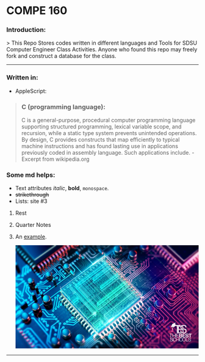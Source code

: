 # **COMPE 160**

### Introduction:

\> This Repo Stores codes written in different languages and Tools for SDSU Computer Engineer Class Activities. Anyone who found this repo may freely fork and construct a database for the class.

-------

### Written in:

- AppleScript:

> ### **C (programming language):**
> C is a general-purpose, procedural computer programming language supporting structured programming, lexical variable scope, and recursion, while a static type system prevents unintended operations. By design, C provides constructs that map efficiently to typical machine instructions and has found lasting use in applications previously coded in assembly language. Such applications include. - Excerpt from wikipedia.org



### Some md helps:

* Text attributes _italic_, **bold**, `monospace`.
* ~~strikethrough~~
* Lists: site #3
1. Rest
2. Quarter Notes
3. An [example](http://example.com).

     <div style="text-align:center"><img src="Resources/s.jpg" /></div>

---

